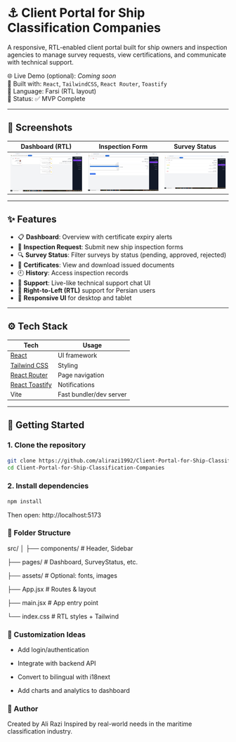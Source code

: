 # ⚓ Client Portal for Ship Classification Companies

A responsive, RTL-enabled client portal built for ship owners and inspection agencies to manage survey requests, view certifications, and communicate with technical support.

🌐 Live Demo (optional): _Coming soon_  
📂 Built with: `React`, `TailwindCSS`, `React Router`, `Toastify`  
📅 Language: Farsi (RTL layout)  
📁 Status: ✅ MVP Complete

---

## 📸 Screenshots

| Dashboard (RTL) | Inspection Form | Survey Status |
|------------------|------------------|----------------|
| ![dashboard](./public/1.png) | ![form](./public/2.png) | ![status](./public/3.png) |

---

## ✨ Features

- 📋 **Dashboard**: Overview with certificate expiry alerts
- 🧾 **Inspection Request**: Submit new ship inspection forms
- 🔍 **Survey Status**: Filter surveys by status (pending, approved, rejected)
- 📜 **Certificates**: View and download issued documents
- 🕘 **History**: Access inspection records
- 💬 **Support**: Live-like technical support chat UI
- 🌙 **Right-to-Left (RTL)** support for Persian users
- 📱 **Responsive UI** for desktop and tablet

---

## ⚙️ Tech Stack

| Tech | Usage |
|------|-------|
| [React](https://reactjs.org/) | UI framework |
| [Tailwind CSS](https://tailwindcss.com/) | Styling |
| [React Router](https://reactrouter.com/) | Page navigation |
| [React Toastify](https://fkhadra.github.io/react-toastify/) | Notifications |
| Vite | Fast bundler/dev server |

---

## 🚀 Getting Started

### 1. Clone the repository
```bash
git clone https://github.com/alirazi1992/Client-Portal-for-Ship-Classification-Companies.git
cd Client-Portal-for-Ship-Classification-Companies
```
### 2. Install dependencies
``` bash
npm install
```
Then open: http://localhost:5173

### 📁 Folder Structure
src/
│
├── components/       # Header, Sidebar

├── pages/            # Dashboard, SurveyStatus, etc.

├── assets/           # Optional: fonts, images

├── App.jsx           # Routes & layout

├── main.jsx          # App entry point

└── index.css         # RTL styles + Tailwind

### 🧰 Customization Ideas

  - Add login/authentication

  - Integrate with backend API

  - Convert to bilingual with i18next

  - Add charts and analytics to dashboard

### 🙌 Author
Created by Ali Razi
Inspired by real-world needs in the maritime classification industry.
